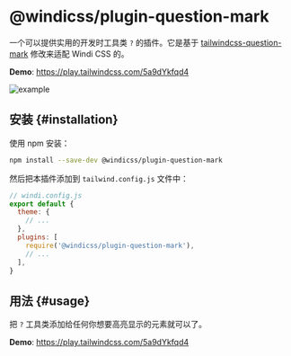 # @windicss/plugin-question-mark

一个可以提供实用的开发时工具类 `?` 的插件。它是基于 [tailwindcss-question-mark](https://github.com/GavinJoyce/tailwindcss-question-mark) 修改来适配 Windi CSS 的。

**Demo**: https://play.tailwindcss.com/5a9dYkfqd4

![example](https://user-images.githubusercontent.com/2526/100670452-ca598300-3356-11eb-8743-5d4d3c7b740f.gif)

## 安装 {#installation}

使用 npm 安装：

```bash
npm install --save-dev @windicss/plugin-question-mark
```

然后把本插件添加到 `tailwind.config.js` 文件中：

```js
// windi.config.js
export default {
  theme: {
    // ...
  },
  plugins: [
    require('@windicss/plugin-question-mark'),
    // ...
  ],
}
```

## 用法 {#usage}

把 `?` 工具类添加给任何你想要高亮显示的元素就可以了。

**Demo**: https://play.tailwindcss.com/5a9dYkfqd4
